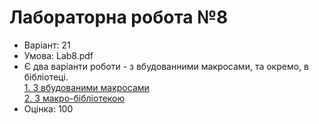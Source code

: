 # Лабораторна робота №8

- Варіант: 21
- Умова: Lab8.pdf
- Є два варіанти роботи - з вбудованними макросами, та окремо, в бібліотеці.<br>
  [1. З вбудованими макросами](https://github.com/xairaven/KPI-Labs/tree/main/2ndSemester/Operating%20Systems/Lab8/Built-in%20Macros)<br>
  [2. З макро-бібліотекою](https://github.com/xairaven/KPI-Labs/tree/main/2ndSemester/Operating%20Systems/Lab8/With%20Macro%20Lib)<br>
- Оцінка: 100